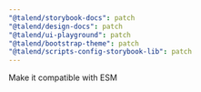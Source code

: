 ```yaml
---
"@talend/storybook-docs": patch
"@talend/design-docs": patch
"@talend/ui-playground": patch
"@talend/bootstrap-theme": patch
"@talend/scripts-config-storybook-lib": patch
---
```


Make it compatible with ESM

